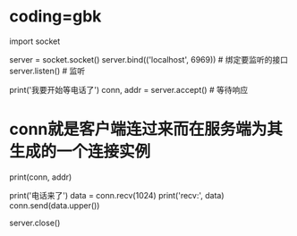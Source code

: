 # coding=gbk
import socket

server = socket.socket()
server.bind(('localhost', 6969))  # 绑定要监听的接口
server.listen()  # 监听

print('我要开始等电话了')
conn, addr = server.accept()  # 等待响应
# conn就是客户端连过来而在服务端为其生成的一个连接实例
print(conn, addr)

print('电话来了')
data = conn.recv(1024)
print('recv:', data)
conn.send(data.upper())

server.close()
